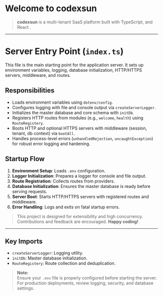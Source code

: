 # **Welcome to codexsun**

> **codexsun** is a multi-tenant SaaS platform built with TypeScript, and React .

---


# Server Entry Point (`index.ts`)

This file is the main starting point for the application server. It sets up environment variables, logging, database
initialization, HTTP/HTTPS servers, middleware, and routes.

## Responsibilities

- Loads environment variables using `dotenv/config`.
- Configures logging with file and console output via `createServerLogger`.
- Initializes the master database and core schema with `initDb`.
- Registers HTTP routes from modules (e.g., `welcome`, `health`) using `RouteRegistery`.
- Boots HTTP and optional HTTPS servers with middleware (session, tenant, db context) via `bootAll`.
- Handles process-level errors (`unhandledRejection`, `uncaughtException`) for robust error logging and hardening.

## Startup Flow

1. **Environment Setup**: Loads `.env` configuration.
2. **Logger Initialization**: Prepares a logger for console and file output.
3. **Route Registration**: Collects routes from providers.
4. **Database Initialization**: Ensures the master database is ready before serving requests.
5. **Server Boot**: Starts HTTP/HTTPS servers with registered routes and middleware.
6. **Error Handling**: Logs and exits on fatal startup errors.

> This project is designed for extensibility and high concurrency.  
> Contributions and feedback are encouraged.
> **Happy coding!**
>
---


## Key Imports

- `createServerLogger`: Logging utility.
- `initDb`: Master database initialization.
- `RouteRegistery`: Route collection and deduplication.

> **Note:**  
> Ensure your `.env` file is properly configured before starting the server.  
> For production deployments, review logging, security, and database settings.
